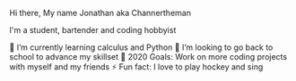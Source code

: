 Hi there, My name Jonathan aka Channertheman 

I'm a student, bartender and coding hobbyist

🌱 I’m currently learning calculus and Python
👯 I’m looking to go back to school to advance my skillset
🥅 2020 Goals: Work on more coding projects with myself and my friends
⚡ Fun fact: I love to play hockey and sing
